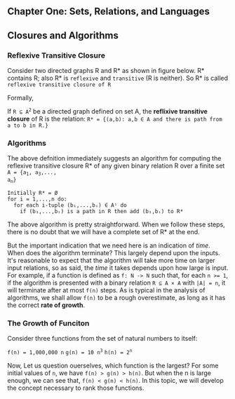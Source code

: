 Chapter One: Sets, Relations, and Languages
---------------

## Closures and Algorithms


### Reflexive Transitive Closure

Consider two directed graphs R and R\* as shown in figure below. R\* contains R; also R\* is `reflexive` and `transitive` (R is neither). So R\* is called `reflexive transitive closure of R`

Formally,

If <code>R ⊆ A<sup>2</sup></code> be a directed graph defined on set A, the **reflixive transitive closure** of R is the relation:  `R* = {(a,b): a,b ∈ A and there is path from a to b in R.}` 

### Algorithms

The above defnition immediately suggests an algorithm for computing the reflexive transitive closure R* of any given binary relation R over a finite set <code>A = {a<sub>1</sub>, a<sub>3</sub>,..., a<sub>n</sub>}</code>

``` 
Initially R* = Ø
for i = 1,...,n do:
  for each i-tuple (b₁,...,bᵢ) ∈ Aⁱ do
    if (b₁,...,bᵢ) is a path in R then add (b₁,bᵢ) to R*
```

The above algorithm is pretty straightforward. When we follow these steps, there is no doubt that we will have a complete set of R* at the end. 

But the important indication that we need here is an indication of *time*. When does the algorithm terminate? This largely depend upon the inputs. It's reasonable to expect that the algorithm will take more time on larger input relations, so as said, the *time* it takes depends upon how large is input. For example, if a function is defined as `f: N -> N`  such that, for each `n >= 1`, if the algorithm is presented with a binary relation `R ⊆ A × A` with `|A| = n`, it will terminate after at most `f(n)` steps. As is typical in the analysis of algorithms, we shall allow `f(n)` to be a rough overestimate, as long as it has the correct **rate of growth**. 


### The Growth of Funciton

Consider three functions from the set of natural numbers to itself:

`f(n) = 1,000,000 n`
<code>g(n) = 10 n<sup>3</sup></code>
<code>h(n) = 2<sup>n</sup></code>

Now, Let us question ouerselves, which function is the largest? For some initial values of `n`, we have `f(n) > g(n) > h(n)`. But when the n is large enough, we can see that, `f(n) < g(n) < h(n)`. In this topic, we will develop the concept necessary to rank those functions.
